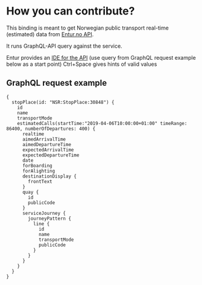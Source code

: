 # How you can contribute?

This binding is meant to get Norwegian public transport real-time (estimated) data from [Entur.no API](https://developer.entur.org/content/journey-planner-0).

It runs GraphQL-API query against the service.

Entur provides an [IDE for the API](https://api.entur.org/doc/shamash-journeyplanner/) (use query from GraphQL request example below as a start point) Ctrl+Space gives hints of valid values

## GraphQL request example

```
{
  stopPlace(id: "NSR:StopPlace:30848") {
    id
    name
    transportMode
    estimatedCalls(startTime:"2019-04-06T10:00:00+01:00" timeRange: 86400, numberOfDepartures: 400) {
      realtime
      aimedArrivalTime
      aimedDepartureTime
      expectedArrivalTime
      expectedDepartureTime
      date
      forBoarding
      forAlighting
      destinationDisplay {
        frontText
      }
      quay {
        id
        publicCode
      }
      serviceJourney {
        journeyPattern {
          line {
            id
            name
            transportMode
            publicCode
          }
        }
      }
    }
  }
}
```